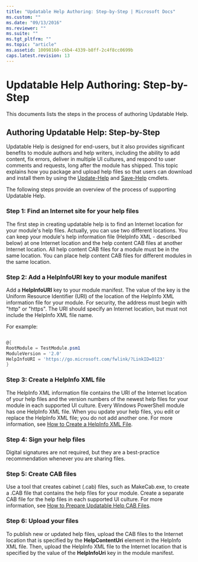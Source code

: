 ```yaml
---
title: "Updatable Help Authoring: Step-by-Step | Microsoft Docs"
ms.custom: ""
ms.date: "09/13/2016"
ms.reviewer: ""
ms.suite: ""
ms.tgt_pltfrm: ""
ms.topic: "article"
ms.assetid: 10098160-c6b4-4339-b8ff-2c4f8cc0699b
caps.latest.revision: 13
---
```

# Updatable Help Authoring: Step-by-Step

This documents lists the steps in the process of authoring Updatable Help.

## Authoring Updatable Help: Step-by-Step

Updatable Help is designed for end-users, but it also provides significant benefits to module authors and help writers, including the ability to add content, fix errors, deliver in multiple UI cultures, and respond to user comments and requests, long after the module has shipped. This topic explains how you package and upload help files so that users can download and install them by using the [Update-Help](/powershell/module/Microsoft.PowerShell.Core/Update-Help) and [Save-Help](/powershell/module/Microsoft.PowerShell.Core/Save-Help) cmdlets.

The following steps provide an overview of the process of supporting Updatable Help.

### Step 1: Find an Internet site for your help files

The first step in creating updatable help is to find an Internet location for your module's help files. Actually, you can use two different locations. You can keep your module's help information file (HelpInfo XML - described below) at one Internet location and the help content CAB files at another Internet location. All help content CAB files for a module must be in the same location. You can place help content CAB files for different modules in the same location.

### Step 2: Add a HelpInfoURI key to your module manifest

Add a **HelpInfoURI** key to your module manifest. The value of the key is the Uniform Resource Identifier (URI) of the location of the HelpInfo XML information file for your module. For security, the address must begin with "http" or "https". The URI should specify an Internet location, but must not include the HelpInfo XML file name.

For example:

```powershell

@{
RootModule = TestModule.psm1
ModuleVersion = '2.0'
HelpInfoURI = 'https://go.microsoft.com/fwlink/?LinkID=0123'
}
```

### Step 3: Create a HelpInfo XML file

The HelpInfo XML information file contains the URI of the Internet location of your help files and the version numbers of the newest help files for your module in each supported UI culture. Every Windows PowerShell module has one HelpInfo XML file. When you update your help files, you edit or replace the HelpInfo XML file; you do not add another one. For more information, see [How to Create a HelpInfo XML File](./how-to-create-a-helpinfo-xml-file.md).

### Step 4: Sign your help files

Digital signatures are not required, but they are a best-practice recommendation whenever you are sharing files.

### Step 5: Create CAB files

Use a tool that creates cabinet (.cab) files, such as MakeCab.exe, to create a .CAB file that contains the help files for your module. Create a separate CAB file for the help files in each supported UI culture. For more information, see [How to Prepare Updatable Help CAB Files](./how-to-prepare-updatable-help-cab-files.md).

### Step 6: Upload your files

To publish new or updated help files, upload the CAB files to the Internet location that is specified by the **HelpContentUri** element in the HelpInfo XML file. Then, upload the HelpInfo XML file to the Internet location that is specified by the value of the **HelpInfoUri** key in the module manifest.
